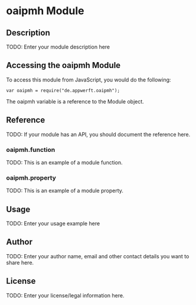 # oaipmh Module

## Description

TODO: Enter your module description here

## Accessing the oaipmh Module

To access this module from JavaScript, you would do the following:

    var oaipmh = require("de.appwerft.oaipmh");

The oaipmh variable is a reference to the Module object.

## Reference

TODO: If your module has an API, you should document
the reference here.

### oaipmh.function

TODO: This is an example of a module function.

### oaipmh.property

TODO: This is an example of a module property.

## Usage

TODO: Enter your usage example here

## Author

TODO: Enter your author name, email and other contact
details you want to share here.

## License

TODO: Enter your license/legal information here.
